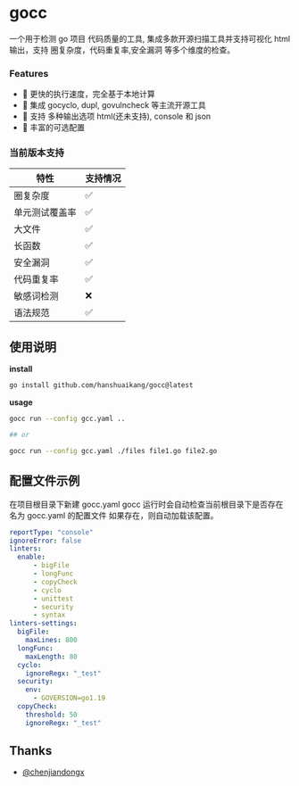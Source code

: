 # gocc

一个用于检测 go 项目 代码质量的工具, 集成多款开源扫描工具并支持可视化 html 输出，支持 圈复杂度，代码重复率,安全漏洞 等多个维度的检查。

### Features

- 🚀 更快的执行速度，完全基于本地计算
- 🚀 集成 gocyclo, dupl, govulncheck 等主流开源工具
- 🚀 支持 多种输出选项 html(还未支持), console 和 json
- 🚀 丰富的可选配置

### 当前版本支持

| 特性      | 支持情况 |
|---------|----|
| 圈复杂度    | ✅  |
| 单元测试覆盖率 | ✅  |
| 大文件     | ✅  |
| 长函数     | ✅  |
| 安全漏洞    | ✅  |
| 代码重复率   | ✅  |
| 敏感词检测   | ❌  |
| 语法规范    |  ✅ |


## 使用说明

 **install**

 ```bash
 go install github.com/hanshuaikang/gocc@latest
 ```

 **usage**

```bash
gocc run --config gcc.yaml ..

## or

gocc run --config gcc.yaml ./files file1.go file2.go
```

## 配置文件示例

在项目根目录下新建 gocc.yaml gocc 运行时会自动检查当前根目录下是否存在名为 gocc.yaml 的配置文件
如果存在，则自动加载该配置。

```yaml
reportType: "console"
ignoreError: false
linters:
  enable:
      - bigFile
      - longFunc
      - copyCheck
      - cyclo
      - unittest
      - security
      - syntax
linters-settings:
  bigFile:
    maxLines: 800
  longFunc:
    maxLength: 80
  cyclo:
    ignoreRegx: "_test"
  security:
    env:
      - GOVERSION=go1.19
  copyCheck:
    threshold: 50
    ignoreRegx: "_test"
```

## Thanks

- [@chenjiandongx](https://github.com/chenjiandongx)
